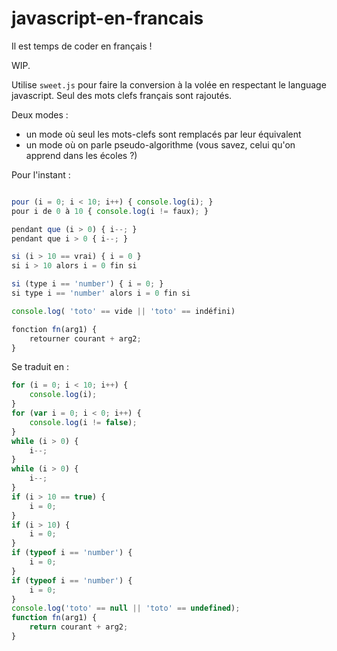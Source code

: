 # javascript-en-francais

Il est temps de coder en français !

WIP.

Utilise `sweet.js` pour faire la conversion à la volée en respectant le language javascript.
Seul des mots clefs français sont rajoutés.

Deux modes :

- un mode où seul les mots-clefs sont remplacés par leur équivalent
- un mode où on parle pseudo-algorithme (vous savez, celui qu'on apprend dans les écoles ?)

Pour l'instant :

```js

pour (i = 0; i < 10; i++) { console.log(i); }
pour i de 0 à 10 { console.log(i != faux); }

pendant que (i > 0) { i--; }
pendant que i > 0 { i--; }

si (i > 10 == vrai) { i = 0 }
si i > 10 alors i = 0 fin si

si (type i == 'number') { i = 0; }
si type i == 'number' alors i = 0 fin si

console.log( 'toto' == vide || 'toto' == indéfini)

fonction fn(arg1) {
    retourner courant + arg2;
}
```

Se traduit en :

```js
for (i = 0; i < 10; i++) {
    console.log(i);
}
for (var i = 0; i < 0; i++) {
    console.log(i != false);
}
while (i > 0) {
    i--;
}
while (i > 0) {
    i--;
}
if (i > 10 == true) {
    i = 0;
}
if (i > 10) {
    i = 0;
}
if (typeof i == 'number') {
    i = 0;
}
if (typeof i == 'number') {
    i = 0;
}
console.log('toto' == null || 'toto' == undefined);
function fn(arg1) {
    return courant + arg2;
}
```
